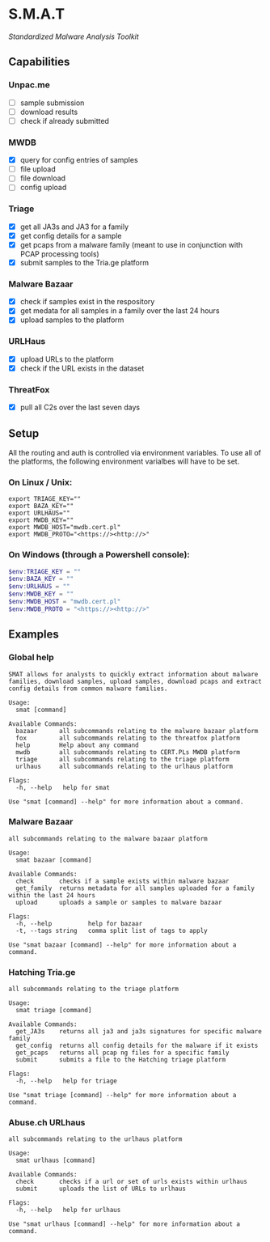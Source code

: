 # S.M.A.T

*Standardized Malware Analysis Toolkit*

## Capabilities

### Unpac.me
- [ ] sample submission
- [ ] download results
- [ ] check if already submitted

### MWDB
- [X] query for config entries of samples
- [ ] file upload
- [ ] file download
- [ ] config upload

### Triage
- [X] get all JA3s and JA3 for a family
- [X] get config details for a sample
- [X] get pcaps from a malware family (meant to use in conjunction with PCAP processing tools)
- [X] submit samples to the Tria.ge platform

### Malware Bazaar
- [X] check if samples exist in the respository
- [X] get medata for all samples in a family over the last 24 hours
- [X] upload samples to the platform

### URLHaus
- [X] upload URLs to the platform
- [X] check if the URL exists in the dataset

### ThreatFox
- [X] pull all C2s over the last seven days

## Setup
All the routing and auth is controlled via environment variables. To use all of the platforms, the following environment varialbes will have to be set.

### On Linux / Unix:
```shell
export TRIAGE_KEY=""
export BAZA_KEY=""
export URLHAUS=""
export MWDB_KEY=""
export MWDB_HOST="mwdb.cert.pl"
export MWDB_PROTO="<https://><http://>"
```

### On Windows (through a Powershell console):
```powershell
$env:TRIAGE_KEY = ""
$env:BAZA_KEY = ""
$env:URLHAUS = ""
$env:MWDB_KEY = ""
$env:MWDB_HOST = "mwdb.cert.pl"
$env:MWDB_PROTO = "<https://><http://>"
```

## Examples
### Global help
```shell
SMAT allows for analysts to quickly extract information about malware families, download samples, upload samples, download pcaps and extract config details from common malware families.

Usage:
  smat [command]

Available Commands:
  bazaar      all subcommands relating to the malware bazaar platform
  fox         all subcommands relating to the threatfox platform
  help        Help about any command
  mwdb        all subcommands relating to CERT.PLs MWDB platform
  triage      all subcommands relating to the triage platform
  urlhaus     all subcommands relating to the urlhaus platform

Flags:
  -h, --help   help for smat

Use "smat [command] --help" for more information about a command.

```
### Malware Bazaar
```shell
all subcommands relating to the malware bazaar platform

Usage:
  smat bazaar [command]

Available Commands:
  check       checks if a sample exists within malware bazaar
  get_family  returns metadata for all samples uploaded for a family within the last 24 hours
  upload      uploads a sample or samples to malware bazaar

Flags:
  -h, --help          help for bazaar
  -t, --tags string   comma split list of tags to apply

Use "smat bazaar [command] --help" for more information about a command.
```
### Hatching Tria.ge
```shell
all subcommands relating to the triage platform

Usage:
  smat triage [command]

Available Commands:
  get_JA3s    returns all ja3 and ja3s signatures for specific malware family
  get_config  returns all config details for the malware if it exists
  get_pcaps   returns all pcap ng files for a specific family
  submit      submits a file to the Hatching triage platform

Flags:
  -h, --help   help for triage

Use "smat triage [command] --help" for more information about a command.

```
### Abuse.ch URLhaus
```
all subcommands relating to the urlhaus platform

Usage:
  smat urlhaus [command]

Available Commands:
  check       checks if a url or set of urls exists within urlhaus
  submit      uploads the list of URLs to urlhaus

Flags:
  -h, --help   help for urlhaus

Use "smat urlhaus [command] --help" for more information about a command.
```
